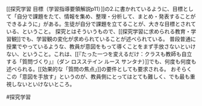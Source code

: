 [[探究学習 目標（学習指導要領解説p11）]]の2.に書かれているように、目標として「自分で課題をたて、情報を集め、整理・分析して、まとめ・発表することができるように」がある。生徒が自分で課題を立てることが、大きな目標とされている、ということ。
探究とはそういうもので、[[探究学習に求められる教育・学習観]]でも、学習観の変化が求められていることが述べられている。
普段普通に授業でやっているような、教員が意図をもって導くことをまず手放さないといけない、ということ。これは、[[『たった一つを変えるだけ：クラスも教師も自立する「質問づくり」』（ダン ロスステイン ルース サンタナ）]]でも、何度も何度も述べられる。[[効果的な「質問の焦点」]]の要件としても要求される。
おそらくこの「意図を手放す」というのが、教員側にとってはとても難しく、でも最も重視しないといけないところ。

#探究学習 